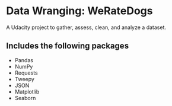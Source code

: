 # Data Wranging: WeRateDogs

A Udacity project to gather, assess, clean, and analyze a dataset.

## Includes the following packages

- Pandas
- NumPy
- Requests
- Tweepy
- JSON
- Matplotlib
- Seaborn
